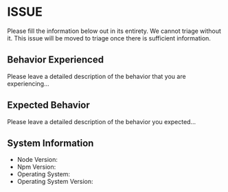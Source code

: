 # ISSUE

Please fill the information below out in its entirety. We cannot triage without it. This issue will
be moved to triage once there is sufficient information.

## Behavior Experienced

Please leave a detailed description of the behavior that you are experiencing...

## Expected Behavior

Please leave a detailed description of the behavior you expected...

## System Information

- Node Version: 
- Npm Version: 
- Operating System: 
- Operating System Version: 